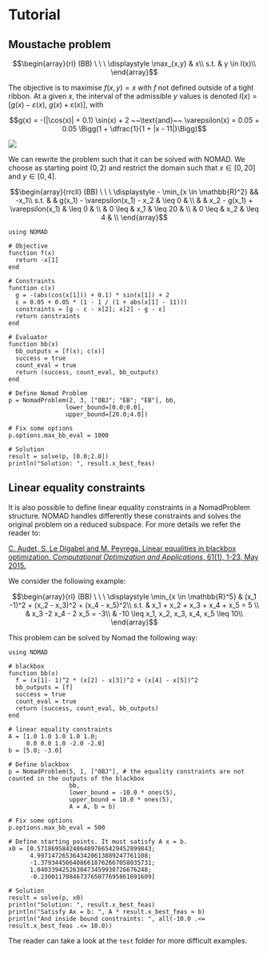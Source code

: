 # Tutorial

## Moustache problem

```math
\begin{array}{rl}
  (BB) \ \ \
  \displaystyle \max_{x,y} & x\\
  s.t. & y \in I(x)\\
\end{array}
```

The objective is to maximise $f(x, y) = x$ with $f$ not defined outside of a tight ribbon. At a given $x$, the interval of the admissible $y$ values is denoted $I(x) = [g(x) - \varepsilon(x)$, $g(x) + \varepsilon(x)]$, with

```math
g(x) = -(|\cos(x)| + 0.1) \sin(x) + 2 ~~\text{and}~~ \varepsilon(x) = 0.05 + 0.05 \Bigg(1 + \dfrac{1}{1 + |x - 11|}\Bigg)
```

![](https://user-images.githubusercontent.com/35051714/75482594-21b76680-5973-11ea-94c8-f163c94b27de.png)

We can rewrite the problem such that it can be solved with NOMAD. We choose as starting point $(0, 2)$ and restrict the domain such that $x \in [0,20]$ and
$y \in [0, 4]$.

```math
\begin{array}{rrcll}
  (BB) \ \ \ 
  \displaystyle - \min_{x \in \mathbb{R}^2} && -x_1\\
  s.t.
  &               & g(x_1) - \varepsilon(x_1) - x_2 & \leq 0     & \\
  &               & x_2 - g(x_1) + \varepsilon(x_1) & \leq 0     & \\
  &        0 \leq & x_1                             & \leq 20    & \\
  &        0 \leq & x_2                             & \leq 4     & \\
\end{array}
```

```@example moustache
using NOMAD

# Objective
function f(x)
  return -x[1]
end

# Constraints
function c(x)
  g = -(abs(cos(x[1])) + 0.1) * sin(x[1]) + 2
  ε = 0.05 + 0.05 * (1 - 1 / (1 + abs(x[1] - 11)))
  constraints = [g - ε - x[2]; x[2] - g - ε]
  return constraints
end

# Evaluator
function bb(x)
  bb_outputs = [f(x); c(x)]
  success = true
  count_eval = true
  return (success, count_eval, bb_outputs)
end

# Define Nomad Problem
p = NomadProblem(2, 3, ["OBJ"; "EB"; "EB"], bb,
                lower_bound=[0.0;0.0],
                upper_bound=[20.0;4.0])

# Fix some options
p.options.max_bb_eval = 1000

# Solution
result = solve(p, [0.0;2.0])
println("Solution: ", result.x_best_feas)
```

## Linear equality constraints

It is also possible to define linear equality constraints in a NomadProblem structure.
NOMAD handles differently these constraints and solves the original problem on a reduced subspace.
For more details we refer the reader to:

[C. Audet, S. Le Digabel and M. Peyrega, Linear equalities in blackbox optimization.
*Computational Optimization and Applications*, 61(1), 1-23, May 2015.](https://doi.org/10.1007/s10589-014-9708-2)

We consider the following example:

```math
\begin{array}{rl}
  (BB) \ \ \
  \displaystyle \min_{x \in \mathbb{R}^5} & (x_1 -1)^2 + (x_2 - x_3)^2 + (x_4 - x_5)^2\\
  s.t. & x_1 + x_2 + x_3 + x_4 + x_5 = 5 \\
  & x_3 -2 x_4 - 2 x_5 = -3\\
  & -10 \leq x_1, x_2, x_3, x_4, x_5 \leq 10\\
\end{array}
```

This problem can be solved by Nomad the following way:
```@example HS48
using NOMAD

# blackbox
function bb(x)
  f = (x[1]- 1)^2 * (x[2] - x[3])^2 + (x[4] - x[5])^2
  bb_outputs = [f]
  success = true
  count_eval = true
  return (success, count_eval, bb_outputs)
end

# linear equality constraints
A = [1.0 1.0 1.0 1.0 1.0;
     0.0 0.0 1.0 -2.0 -2.0]
b = [5.0; -3.0]

# Define blackbox
p = NomadProblem(5, 1, ["OBJ"], # the equality constraints are not counted in the outputs of the blackbox
                 bb,
                 lower_bound = -10.0 * ones(5),
                 upper_bound = 10.0 * ones(5),
                 A = A, b = b)

# Fix some options
p.options.max_bb_eval = 500

# Define starting points. It must satisfy A x = b.
x0 = [0.57186958424864897665429452899843;
      4.9971472653643420613889247761108;
      -1.3793445664086618762667058035731;
      1.0403394252630473459930726676248;
      -0.2300117084673765077695861691609]

# Solution
result = solve(p, x0)
println("Solution: ", result.x_best_feas)
println("Satisfy Ax = b: ", A * result.x_best_feas ≈ b)
println("And inside bound constraints: ", all(-10.0 .<= result.x_best_feas .<= 10.0))
```

The reader can take a look at the `test` folder for more difficult examples.
